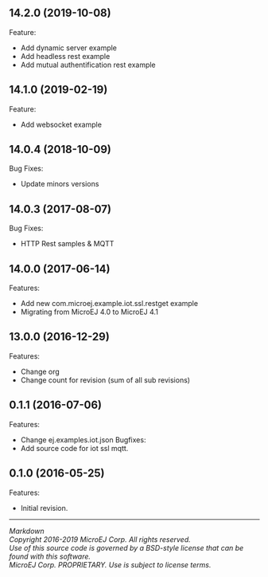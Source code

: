 ## 14.2.0 (2019-10-08)

Feature:
  - Add dynamic server example
  - Add headless rest example
  - Add mutual authentification rest example
  
## 14.1.0 (2019-02-19)

Feature:
  - Add websocket example

## 14.0.4 (2018-10-09)

Bug Fixes:
  - Update minors versions

## 14.0.3 (2017-08-07)
Bug Fixes:
  - HTTP Rest samples & MQTT

## 14.0.0 (2017-06-14)

Features:
  - Add new com.microej.example.iot.ssl.restget example
  - Migrating from MicroEJ 4.0 to MicroEJ 4.1

## 13.0.0 (2016-12-29)
Features:
  - Change org
  - Change count for revision (sum of all sub revisions)

## 0.1.1 (2016-07-06)
Features:
  - Change ej.examples.iot.json
Bugfixes:
  - Add source code for iot ssl mqtt.


## 0.1.0 (2016-05-25)
Features:
  - Initial revision.

---  
_Markdown_   
_Copyright 2016-2019 MicroEJ Corp. All rights reserved._   
_Use of this source code is governed by a BSD-style license that can be found with this software._   
_MicroEJ Corp. PROPRIETARY. Use is subject to license terms._  